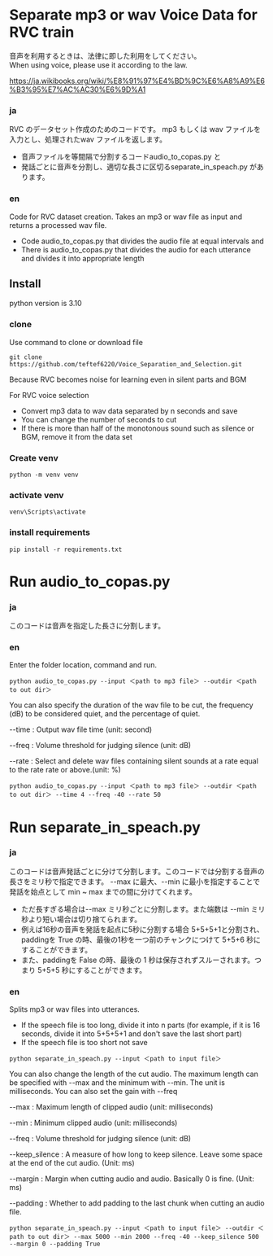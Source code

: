 # Separate mp3 or wav Voice Data for RVC train


音声を利用するときは、法律に即した利用をしてください。  
When using voice, please use it according to the law.  

https://ja.wikibooks.org/wiki/%E8%91%97%E4%BD%9C%E6%A8%A9%E6%B3%95%E7%AC%AC30%E6%9D%A1

### ja  

RVC のデータセット作成のためのコードです。
mp3 もしくは wav ファイルを入力とし、処理されたwav ファイルを返します。  

- 音声ファイルを等間隔で分割するコードaudio_to_copas.py と  
- 発話ごとに音声を分割し、適切な長さに区切るseparate_in_speach.py があります。  

### en  
Code for RVC dataset creation.
Takes an mp3 or wav file as input and returns a processed wav file.  

- Code audio_to_copas.py that divides the audio file at equal intervals and  
- There is audio_to_copas.py that divides the audio for each utterance and divides it into appropriate length  

## Install

python version is 3.10

### clone  
Use command to clone or download file 
```
git clone https://github.com/teftef6220/Voice_Separation_and_Selection.git
```

Because RVC becomes noise for learning even in silent parts and BGM

For RVC voice selection
- Convert mp3 data to wav data separated by n seconds and save
- You can change the number of seconds to cut
- If there is more than half of the monotonous sound such as silence or BGM, remove it from the data set

### Create venv 

```
python -m venv venv
```
### activate venv

```
venv\Scripts\activate
```

### install requirements
```
pip install -r requirements.txt
```

# Run audio_to_copas.py 
### ja  
このコードは音声を指定した長さに分割します。

### en  
Enter the folder location, command and run.

```
python audio_to_copas.py --input ＜path to mp3 file＞ --outdir ＜path to out dir＞
```

You can also specify the duration of the wav file to be cut, the frequency (dB) to be considered quiet, and the percentage of quiet.

--time : Output wav file time (unit: second)

--freq : Volume threshold for judging silence (unit: dB)

--rate : Select and delete wav files containing silent sounds at a rate equal to the rate rate or above.(unit: %)

```
python audio_to_copas.py --input ＜path to mp3 file＞ --outdir ＜path to out dir＞ --time 4 --freq -40 --rate 50
```

# Run separate_in_speach.py 

### ja  
このコードは音声発話ごとに分けて分割します。このコードでは分割する音声の長さをミリ秒で指定できます。
--max に最大、--min に最小を指定することで発話を始点として min ~ max までの間に分けてくれます。

- ただ長すぎる場合は--max ミリ秒ごとに分割します。また端数は --min ミリ秒より短い場合は切り捨てられます。
- 例えば16秒の音声を発話を起点に5秒に分割する場合 5+5+5+1と分割され、paddingを True の時、最後の1秒を一つ前のチャンクにつけて 5+5+6 秒にすることができます。
- また、paddingを False の時、最後の 1 秒は保存されずスルーされます。つまり 5+5+5 秒にすることができます。

### en  
Splits mp3 or wav files into utterances.
 
- If the speech file is too long, divide it into n parts (for example, if it is 16 seconds, divide it into 5+5+5+1 and don't save the last short part)
- If the speech file is too short not save 
```
python separate_in_speach.py --input ＜path to input file＞
```

You can also change the length of the cut audio. The maximum length can be specified with --max and the minimum with --min. The unit is milliseconds. You can also set the gain with --freq

--max : Maximum length of clipped audio (unit: milliseconds)

--min : Minimum clipped audio (unit: milliseconds)

--freq : Volume threshold for judging silence (unit: dB)  

--keep_silence : A measure of how long to keep silence. Leave some space at the end of the cut audio. (Unit: ms)  

--margin : Margin when cutting audio and audio. Basically 0 is fine. (Unit: ms)  

--padding : Whether to add padding to the last chunk when cutting an audio file.  
```
python separate_in_speach.py --input ＜path to input file＞ --outdir ＜path to out dir＞ --max 5000 --min 2000 --freq -40 --keep_silence 500 --margin 0 --padding True
```
